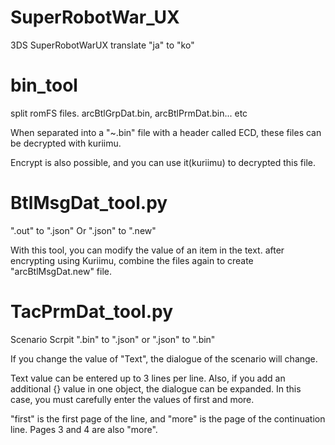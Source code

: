 # SuperRobotWar_UX
3DS SuperRobotWarUX translate "ja" to "ko"

# bin_tool
split romFS files. arcBtlGrpDat.bin, arcBtlPrmDat.bin... etc

When separated into a "~.bin" file with a header called ECD, these files can be decrypted with kuriimu.

Encrypt is also possible, and you can use it(kuriimu) to decrypted this file.

# BtlMsgDat_tool.py

".out" to ".json" Or ".json" to ".new"

With this tool, you can modify the value of an item in the text. after encrypting using Kuriimu, combine the files again to create "arcBtlMsgDat.new" file. 

# TacPrmDat_tool.py

Scenario Scrpit ".bin" to ".json" or ".json" to ".bin"

If you change the value of "Text", the dialogue of the scenario will change.

Text value can be entered up to 3 lines per line. Also, if you add an additional {} value in one object, the dialogue can be expanded. In this case, you must carefully enter the values of first and more.

"first" is the first page of the line, and "more" is the page of the continuation line. Pages 3 and 4 are also "more".
